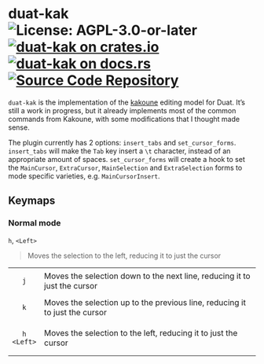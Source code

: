 # duat-kak ![License: AGPL-3.0-or-later](https://img.shields.io/badge/license-AGPL--3.0--or--later-blue) [![duat-kak on crates.io](https://img.shields.io/crates/v/duat-kak)](https://crates.io/crates/duat-kak) [![duat-kak on docs.rs](https://docs.rs/duat-kak/badge.svg)](https://docs.rs/duat-kak) [![Source Code Repository](https://img.shields.io/badge/Code-On%20GitHub-blue?logo=GitHub)](https://github.com/AhoyISki/duat/tree/master/duat-kak)

`duat-kak` is the implementation of the [kakoune][__link0] editing model
for Duat. It’s still a work in progress, but it already implements
most of the common commands from Kakoune, with some modifications
that I thought made sense.

The plugin currently has 2 options: `insert_tabs` and
`set_cursor_forms`. `insert_tabs` will make the `Tab` key insert a
`\t` character, instead of an appropriate amount of spaces.
`set_cursor_forms` will create a hook to set the `MainCursor`,
`ExtraCursor`, `MainSelection` and `ExtraSelection` forms to mode
specific varieties, e.g. `MainCursorInsert`.

## Keymaps

### Normal mode

`h`, `<Left>`

 > 
 > Moves the selection to the left, reducing it to just the cursor

<table>
  <td style="text-align: center">

`j`

  </td>
  <td>Moves the selection down to the next line, reducing it to
just the cursor</td>  </tr>
 <tr>
  <td style="text-align: center">

`k`

  </td>
  <td>Moves the selection up to the previous line, reducing it to
just the cursor</td>  </tr>
 <tr>
  <td style="text-align: center">

`h`<br>`<Left>`

  </td>
  <td>Moves the selection to the left, reducing it to just the
cursor</td>  </tr>
</table


 [__link0]: https://github.com/mawww/kakoune
